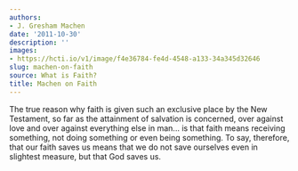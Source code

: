 ```yaml
---
authors:
- J. Gresham Machen
date: '2011-10-30'
description: ''
images:
- https://hcti.io/v1/image/f4e36784-fe4d-4548-a133-34a345d32646
slug: machen-on-faith
source: What is Faith?
title: Machen on Faith
---
```


The true reason why faith is given such an exclusive place by the New Testament, so far as the attainment of salvation is concerned, over against love and over against everything else in man... is that faith means receiving something, not doing something or even being something. To say, therefore, that our faith saves us means that we do not save ourselves even in slightest measure, but that God saves us.
